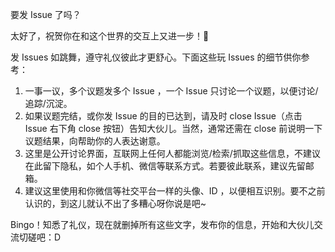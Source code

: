 要发 Issue 了吗？

太好了，祝贺你在和这个世界的交互上又进一步！🎉 

发 Issues 如跳舞，遵守礼仪彼此才更舒心。下面这些玩 Issues 的细节供你参考：

1. 一事一议，多个议题发多个 Issue ，一个 Issue 只讨论一个议题，以便讨论/追踪/沉淀。
2. 如果议题完结，或你发 Issue 的目的已达到，请及时 close Issue（点击 Issue 右下角 close 按钮）告知大伙儿。当然，通常还需在 close 前说明一下议题结果，向帮助你的人表达谢意。
3. 这里是公开讨论界面，互联网上任何人都能浏览/检索/抓取这些信息，不建议在此留下隐私，如个人手机、微信等联系方式。若要彼此联系，建议先留邮箱。
4. 建议这里使用和你微信等社交平台一样的头像、ID ，以便相互识别。要不之前认识的，到这儿就认不出了多糟心呀你说是吧~

Bingo！知悉了礼仪，现在就删掉所有这些文字，发布你的信息，开始和大伙儿交流切磋吧：D


